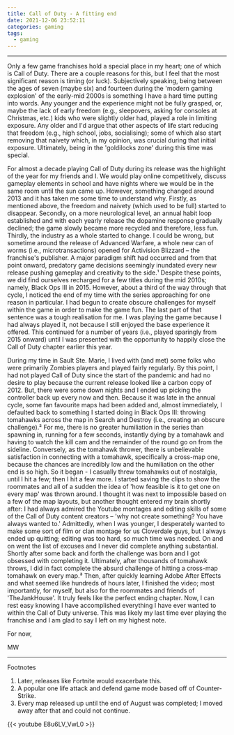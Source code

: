 ```yaml
---
title: Call of Duty - A fitting end
date: 2021-12-06 23:52:11
categories: gaming
tags:
  - gaming
---
```


---

Only a few game franchises hold a special place in my heart; one of which is Call of Duty. There are a couple reasons for this, but I feel that the most significant reason is timing (or luck). Subjectively speaking, being between the ages of seven (maybe six) and fourteen during the 'modern gaming explosion' of the early-mid 2000s is something I have a hard time putting into words. Any younger and the experience might not be fully grasped, or, maybe the lack of early freedom (e.g., sleepovers, asking for consoles at Christmas, etc.) kids who were slightly older had, played a role in limiting exposure. Any older and I'd argue that other aspects of life start reducing that freedom (e.g., high school, jobs, socialising); some of which also start removing that naivety which, in my opinion, was crucial during that initial exposure. Ultimately, being in the 'goldilocks zone' during this time was special.

For almost a decade playing Call of Duty during its release was the highlight of the year for my friends and I. We would play online competitively, discuss gameplay elements in school and have nights where we would be in the same room until the sun came up. However, something changed around 2013 and it has taken me some time to understand why. Firstly, as mentioned above, the freedom and naivety (which used to be full) started to disappear. Secondly, on a more neurological level, an annual habit loop established and with each yearly release the dopamine response gradually declined; the game slowly became more recycled and therefore, less fun. Thirdly, the industry as a whole started to change. I could be wrong, but sometime around the release of Advanced Warfare, a whole new can of worms (i.e., microtransactions) opened for Activision Blizzard – the franchise's publisher. A major paradigm shift had occurred and from that point onward, predatory game decisions seemingly inundated every new release pushing gameplay and creativity to the side.¹ Despite these points, we did find ourselves recharged for a few titles during the mid 2010s; namely, Black Ops III in 2015. However, about a third of the way through that cycle, I noticed the end of my time with the series approaching for one reason in particular. I had begun to create obscure challenges for myself within the game in order to make the game fun. The last part of that sentence was a tough realisation for me. I was playing the game because I had always played it, not because I still enjoyed the base experience it offered. This continued for a number of years (i.e., played sparingly from 2015 onward) until I was presented with the opportunity to happily close the Call of Duty chapter earlier this year. 

During my time in Sault Ste. Marie, I lived with (and met) some folks who were primarily Zombies players and played fairly regularly. By this point, I had not played Call of Duty since the start of the pandemic and had no desire to play because the current release looked like a carbon copy of 2012. But, there were some down nights and I ended up picking the controller back up every now and then. Because it was late in the annual cycle, some fan favourite maps had been added and, almost immediately, I defaulted back to something I started doing in Black Ops III: throwing tomahawks across the map in Search and Destroy (i.e., creating an obscure challenge).² For me, there is no greater humiliation in the series than spawning in, running for a few seconds, instantly dying by a tomahawk and having to watch the kill cam and the remainder of the round go on from the sideline. Conversely, as the tomahawk thrower, there is unbelievable satisfaction in connecting with a tomahawk, specifically a cross-map one, because the chances are incredibly low and the humiliation on the other end is so high. So it began - I casually threw tomahawks out of nostalgia, until I hit a few; then I hit a few more. I started saving the clips to show the roommates and all of a sudden the idea of 'how feasible is it to get one on every map' was thrown around. I thought it was next to impossible based on a few of the map layouts, but another thought entered my brain shortly after: I had always admired the Youtube montages and editing skills of some of the Call of Duty content creators – 'why not create something? You have always wanted to.' Admittedly, when I was younger, I desperately wanted to make some sort of film or clan montage for us Cloverdale guys, but I always ended up quitting; editing was too hard, so much time was needed. On and on went the list of excuses and I never did complete anything substantial. Shortly after some back and forth the challenge was born and I got obsessed with completing it. Ultimately, after thousands of tomahawk throws, I did in fact complete the absurd challenge of hitting a cross-map tomahawk on every map.³ Then, after quickly learning Adobe After Effects and what seemed like hundreds of hours later, I finished the video; most importantly, for myself, but also for the roommates and friends of 'TheJankHouse'. It truly feels like the perfect ending chapter. Now, I can rest easy knowing I have accomplished everything I have ever wanted to within the Call of Duty universe. This was likely my last time ever playing the franchise and I am glad to say I left on my highest note.

For now,

MW

---

Footnotes
1. Later, releases like Fortnite would exacerbate this.
2. A popular one life attack and defend game mode based off of Counter-Strike.
3. Every map released up until the end of August was completed; I moved away after that and could not continue.

{{< youtube E8u6LV_VwL0 >}}

